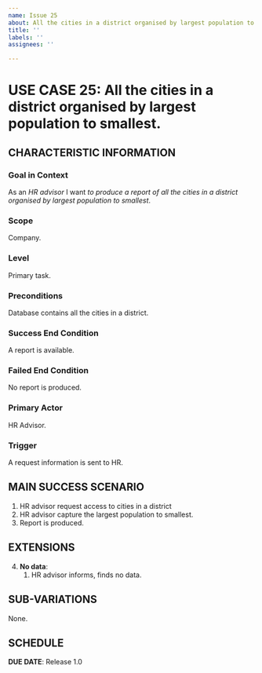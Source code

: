 ```yaml
---
name: Issue 25
about: All the cities in a district organised by largest population to smallest.
title: ''
labels: ''
assignees: ''

---
```


# USE CASE 25: All the cities in a district organised by largest population to smallest.
## CHARACTERISTIC INFORMATION

### Goal in Context

As an *HR advisor* I want *to produce a report of all the cities in a district organised by largest population to smallest*.
### Scope

Company.

### Level

Primary task.

### Preconditions

Database contains all the cities in a district.

### Success End Condition

A report is available.

### Failed End Condition

No report is produced.

### Primary Actor

HR Advisor.

### Trigger

A request information is sent to HR.

## MAIN SUCCESS SCENARIO

1. HR advisor request access to cities in a district
2. HR advisor capture the largest population to smallest.
3. Report is produced.

## EXTENSIONS

4. **No data**:
    1. HR advisor informs, finds no data.

## SUB-VARIATIONS

None.

## SCHEDULE

**DUE DATE**: Release 1.0

